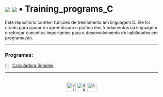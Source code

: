 # <a href="#" style="pointer-events: none;"> <img src="https://img.shields.io/badge/status-In_Progress-success?color=black&style=flat-square"/></a> <a href="https://github.com/AdaoG0n" style="pointer-events: none;"> <img src="https://img.shields.io/badge/Follow-me?color=%2312bab9&style=flat-square"/></a> • Training_programs_C
<!---  <a href="#" style="pointer-events: none;">
 <img align="right" src="" width="400"/>
 </a> --->

Este repositório contém funções de treinamento em linguagem C. Ele foi criado para ajudar no aprendizado e prática dos fundamentos da linguagem e reforçar conceitos importantes para o desenvolvimento de habilidades em programação.

---

### Programas:
- [ ] [Calculadora Simples](https://github.com/AdaoG0n/Training_programs_C/tree/main/Calculcadora_simples_C)

---

######  
<div align="center">
<code><img width="30" src="https://user-images.githubusercontent.com/25181517/192108889-232b3431-a585-4b36-a62d-9078bd3641d9.png" alt="Vim" title="Vim"/></code>
<code><img width="30" src="https://user-images.githubusercontent.com/25181517/186884153-99edc188-e4aa-4c84-91b0-e2df260ebc33.png" alt="Ubuntu" title="Ubuntu"/></code>
<code><img width="30" src="https://user-images.githubusercontent.com/25181517/192106070-46255bcf-65e6-4c6b-a296-bf8d0d8fb2a7.png" alt="C" title="C"/></code>
</div>
